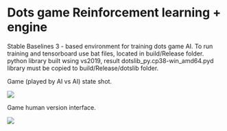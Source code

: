 # Dots game Reinforcement learning + engine

Stable Baselines 3 - based environment for training dots game AI.
To run training and tensorboard use bat files, located in build/Release folder.
python library built wsing vs2019, result dotslib_py.cp38-win_amd64.pyd library must be copied to build/Release/dotslib folder.

Game (played by AI vs AI) state shot.

![](build/board.bmp)

Game human version interface.

![](build/screenshot.png)
